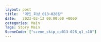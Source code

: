 ```yaml
---
layout: post
title:  "메인_회상_013~028장"
date:   2023-02-13 00:00:00 +0000
categories: Main
Tags: Story Main
SceneCode: ["scene_skip_cp013-028_q1_s10"]
---
```


